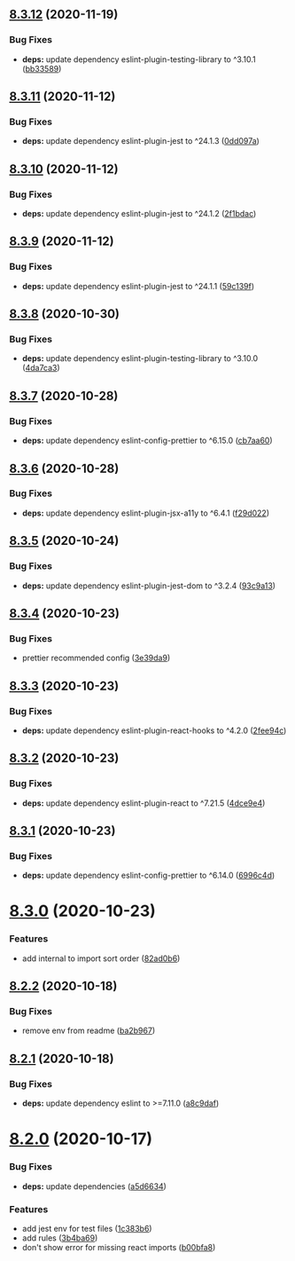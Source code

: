 ## [8.3.12](https://github.com/brummelte/eslint-config/compare/v8.3.11...v8.3.12) (2020-11-19)


### Bug Fixes

* **deps:** update dependency eslint-plugin-testing-library to ^3.10.1 ([bb33589](https://github.com/brummelte/eslint-config/commit/bb335899f991b7bb08f05df1f083d2e7ea1711c5))

## [8.3.11](https://github.com/brummelte/eslint-config/compare/v8.3.10...v8.3.11) (2020-11-12)


### Bug Fixes

* **deps:** update dependency eslint-plugin-jest to ^24.1.3 ([0dd097a](https://github.com/brummelte/eslint-config/commit/0dd097a77834aa5fb254197af9f4ec408f667a57))

## [8.3.10](https://github.com/brummelte/eslint-config/compare/v8.3.9...v8.3.10) (2020-11-12)


### Bug Fixes

* **deps:** update dependency eslint-plugin-jest to ^24.1.2 ([2f1bdac](https://github.com/brummelte/eslint-config/commit/2f1bdac8ecafcd7505d25679f3c2de1c61ab4eea))

## [8.3.9](https://github.com/brummelte/eslint-config/compare/v8.3.8...v8.3.9) (2020-11-12)


### Bug Fixes

* **deps:** update dependency eslint-plugin-jest to ^24.1.1 ([59c139f](https://github.com/brummelte/eslint-config/commit/59c139f46d904e9345ab58821a1982cf6edad0f3))

## [8.3.8](https://github.com/brummelte/eslint-config/compare/v8.3.7...v8.3.8) (2020-10-30)


### Bug Fixes

* **deps:** update dependency eslint-plugin-testing-library to ^3.10.0 ([4da7ca3](https://github.com/brummelte/eslint-config/commit/4da7ca3edc586d441db00d2446e0a4995117680d))

## [8.3.7](https://github.com/brummelte/eslint-config/compare/v8.3.6...v8.3.7) (2020-10-28)


### Bug Fixes

* **deps:** update dependency eslint-config-prettier to ^6.15.0 ([cb7aa60](https://github.com/brummelte/eslint-config/commit/cb7aa60adb542db8a081d10c078afff002c33dc0))

## [8.3.6](https://github.com/brummelte/eslint-config/compare/v8.3.5...v8.3.6) (2020-10-28)


### Bug Fixes

* **deps:** update dependency eslint-plugin-jsx-a11y to ^6.4.1 ([f29d022](https://github.com/brummelte/eslint-config/commit/f29d0224e00266a1021b9976854bbe3a9597431c))

## [8.3.5](https://github.com/brummelte/eslint-config/compare/v8.3.4...v8.3.5) (2020-10-24)


### Bug Fixes

* **deps:** update dependency eslint-plugin-jest-dom to ^3.2.4 ([93c9a13](https://github.com/brummelte/eslint-config/commit/93c9a138dac0141a3b64a97316b6eb73434b0d2e))

## [8.3.4](https://github.com/brummelte/eslint-config/compare/v8.3.3...v8.3.4) (2020-10-23)


### Bug Fixes

* prettier recommended config ([3e39da9](https://github.com/brummelte/eslint-config/commit/3e39da9e5359dad772a105a42db41dd0da9f692d))

## [8.3.3](https://github.com/brummelte/eslint-config/compare/v8.3.2...v8.3.3) (2020-10-23)


### Bug Fixes

* **deps:** update dependency eslint-plugin-react-hooks to ^4.2.0 ([2fee94c](https://github.com/brummelte/eslint-config/commit/2fee94c1fece0ce3d71c5ada9e302e2c5e6e5836))

## [8.3.2](https://github.com/brummelte/eslint-config/compare/v8.3.1...v8.3.2) (2020-10-23)


### Bug Fixes

* **deps:** update dependency eslint-plugin-react to ^7.21.5 ([4dce9e4](https://github.com/brummelte/eslint-config/commit/4dce9e4bb8c9a6fac4c56fae293457c134bdc012))

## [8.3.1](https://github.com/brummelte/eslint-config/compare/v8.3.0...v8.3.1) (2020-10-23)


### Bug Fixes

* **deps:** update dependency eslint-config-prettier to ^6.14.0 ([6996c4d](https://github.com/brummelte/eslint-config/commit/6996c4d05071d11cf27472c58f87a1f3963f2066))

# [8.3.0](https://github.com/brummelte/eslint-config/compare/v8.2.2...v8.3.0) (2020-10-23)


### Features

* add internal to import sort order ([82ad0b6](https://github.com/brummelte/eslint-config/commit/82ad0b6a83cea414180f46f086d34f9fabe393cb))

## [8.2.2](https://github.com/brummelte/eslint-config/compare/v8.2.1...v8.2.2) (2020-10-18)


### Bug Fixes

* remove env from readme ([ba2b967](https://github.com/brummelte/eslint-config/commit/ba2b96712bf7f6b3ceaaefb4955c19efc6f8309b))

## [8.2.1](https://github.com/brummelte/eslint-config/compare/v8.2.0...v8.2.1) (2020-10-18)


### Bug Fixes

* **deps:** update dependency eslint to >=7.11.0 ([a8c9daf](https://github.com/brummelte/eslint-config/commit/a8c9daf072cfff4f08607bb8dafdb0f5fbf9650b))

# [8.2.0](https://github.com/brummelte/eslint-config/compare/v8.1.0...v8.2.0) (2020-10-17)


### Bug Fixes

* **deps:** update dependencies ([a5d6634](https://github.com/brummelte/eslint-config/commit/a5d6634dc262eb346a86f0d965af7da9f4671f22))


### Features

* add jest env for test files ([1c383b6](https://github.com/brummelte/eslint-config/commit/1c383b635b7662dac80d7c290ef2c0666b161aba))
* add rules ([3b4ba69](https://github.com/brummelte/eslint-config/commit/3b4ba69701e38c91194996dd390b6f26bd0d5af7))
* don't show error for missing react imports ([b00bfa8](https://github.com/brummelte/eslint-config/commit/b00bfa852c6053d2f89773ac6a2576c753ad4eb4))
